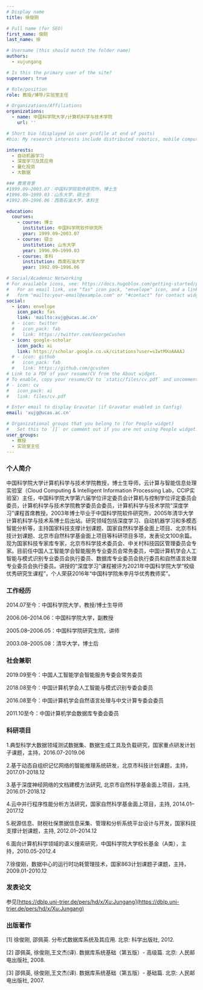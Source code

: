 ```yaml
---
# Display name
title: 徐俊刚

# Full name (for SEO)
first_name: 俊刚
last_name: 徐

# Username (this should match the folder name)
authors:
  - xujungang

# Is this the primary user of the site?
superuser: true

# Role/position
role: 教授/博导/实验室主任

# Organizations/Affiliations
organizations:
  - name: 中国科学院大学/计算机科学与技术学院
    url: ''

# Short bio (displayed in user profile at end of posts)
#bio: My research interests include distributed robotics, mobile computing and programmable matter.

interests:
  - 自动机器学习
  - 深度学习及其应用
  - 量化投资
  - 大数据

### 教育背景
#1999.09–2003.07：中国科学院软件研究所，博士生
#1996.09–1999.03：山东大学，硕士生
#1992.09–1996.06：西南石油大学，本科生

education:
  courses:
    - course: 博士
      institution: 中国科学院软件研究所
      year: 1999.09–2003.07
    - course: 硕士
      institution: 山东大学
      year: 1996.09–1999.03
    - course: 本科
      institution: 西南石油大学
      year: 1992.09–1996.06

# Social/Academic Networking
# For available icons, see: https://docs.hugoblox.com/getting-started/page-builder/#icons
#   For an email link, use "fas" icon pack, "envelope" icon, and a link in the
#   form "mailto:your-email@example.com" or "#contact" for contact widget.
social:
  - icon: envelope
    icon_pack: fas
    link: 'mailto:xujg@ucas.ac.cn'
  # - icon: twitter
  #   icon_pack: fab
  #   link: https://twitter.com/GeorgeCushen
  - icon: google-scholar
    icon_pack: ai
    link: https://scholar.google.co.uk/citations?user=sIwtMXoAAAAJ
  # - icon: github
  #   icon_pack: fab
  #   link: https://github.com/gcushen
# Link to a PDF of your resume/CV from the About widget.
# To enable, copy your resume/CV to `static/files/cv.pdf` and uncomment the lines below.
# - icon: cv
#   icon_pack: ai
#   link: files/cv.pdf

# Enter email to display Gravatar (if Gravatar enabled in Config)
email: 'xujg@ucas.ac.cn'

# Organizational groups that you belong to (for People widget)
#   Set this to `[]` or comment out if you are not using People widget.
user_groups:
  - 教授
  - 实验室主任
---
```


### 个人简介
中国科学院大学计算机科学与技术学院教授，博士生导师，云计算与智能信息处理实验室（Cloud Computing & Intelligent Information Processing Lab，CCIP实验室）主任，中国科学院大学第六届学位评定委员会计算机与控制学位评定委员会委员，计算机科学与技术学院教学委员会委员，计算机科学与技术学院“深度学习”课程首席教授。2003年博士毕业于中国科学院软件研究所，2005年清华大学计算机科学与技术系博士后出站。研究领域包括深度学习、自动机器学习和多模态智能分析等，主持国家科技支撑计划课题、国家自然科学基金面上项目、北京市科技计划课题、北京市自然科学基金面上项目等科研项目多项，发表论文100余篇。现为国家科技专家库专家，北京市科学技术委员会、中关村科技园区管理委员会专家。目前任中国人工智能学会智能服务专业委员会常务委员，中国计算机学会人工智能与模式识别专业委员会执行委员、数据库专业委员会执行委员和自然语言处理专业委员会执行委员。讲授的“深度学习”课程被评为2021年中国科学院大学“校级优秀研究生课程”，个人荣获2016年“中国科学院朱李月华优秀教师奖”。

### 工作经历
2014.07至今：中国科学院大学，教授/博士生导师

2006.06–2014.06：中国科学院大学，副教授

2005.08–2006.05：中国科学院研究生院，讲师

2003.08–2005.08：清华大学，博士后

### 社会兼职
2019.09至今：中国人工智能学会智能服务专委会常务委员

2018.08至今：中国计算机学会人工智能与模式识别专委会委员

2016.08至今：中国计算机学会自然语言处理与中文计算专委会委员

2011.10至今：中国计算机学会数据库专委会委员

### 科研项目
1.典型科学大数据领域测试数据集、数据生成工具及负载研究，国家重点研发计划子课题，主持，2016.07-2019.06

2.基于动态自组织记忆网络的智能推理系统研发，北京市科技计划课题，主持，2017.01-2018.12

3.基于深度神经网络的文档建模方法研究, 北京市自然科学基金面上项目，主持, 2016.01-2018.12

4.云中并行程序性能分析方法研究，国家自然科学基金面上项目，主持, 2014.01–2017.12

5.税源信息、财税社保票据信息采集、管理和分析系统平台设计与开发，国家科技支撑计划课题，主持, 2012.01–2014.12

6.面向计算机科学领域的语义搜索研究，中国科学院大学校长基金（A类），主持，2010.05-2012.4

7.徐俊刚，数据中心的运行时功耗管理技术，国家863计划课题子课题，主持，2009.01-2010.12

### 发表论文
参见[https://dblp.uni-trier.de/pers/hd/x/Xu:Jungang](https://dblp.uni-trier.de/pers/hd/x/Xu:Jungang)

### 出版著作
[1] 徐俊刚, 邵佩英. 分布式数据库系统及其应用. 北京: 科学出版社, 2012.

[2] 邵佩英, 徐俊刚,王文杰(译). 数据库系统基础（第五版）- 高级篇. 北京: 人民邮电出版社, 2008.

[3] 邵佩英, 徐俊刚,王文杰(译). 数据库系统基础（第五版）- 基础篇. 北京: 人民邮电出版社, 2007.